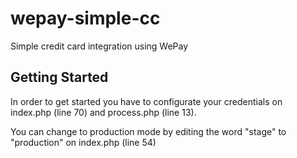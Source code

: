 # wepay-simple-cc
Simple credit card integration using WePay

## Getting Started

In order to get started you have to configurate your credentials on index.php (line 70) and process.php (line 13).

You can change to production mode by editing the word "stage" to "production" on index.php (line 54)
